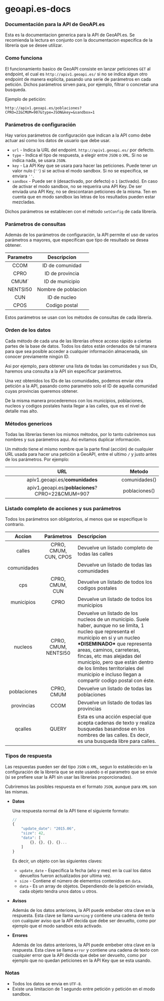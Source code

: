 # geoapi.es-docs

### Documentación para la API de GeoAPI.es

Esta es la documentacion generica para la API de GeoAPI.es. Se recomienda la lectura en
conjunto con la documentacion especifica de la librería que se desee utilizar.

### Como funciona

El funcionamiento basico de GeoAPI consiste en lanzar peticiones `GET` al endpoint, el cual
es `http://apiv1.geoapi.es/` si no se indica algun otro endpoint de manera explicita, pasando
una serie de parámetros en cada petición. Dichos parámetros sirven para, por ejemplo, filtrar
o concretar una busqueda.

Ejemplo de petición:

    http://apiv1.geoapi.es/poblaciones?CPRO=22&CMUM=907&type=JSON&key=&sandbox=1

### Parámetros de configuración

Hay varios parámetros de configuración que indican a la API como debe actuar así como los datos
de usuario que debe usar.

* `url` - Indica la URL del endpoint. `http://apiv1.geoapi.es/` por defecto.
* `type` - Indica el tipo de respuesta, a elegir entre `JSON` o `XML`. Si no se indica nada, se usara `JSON`.
* `key` - La API Key que se usara para hacer las peticiones. Puede tener un valor nulo (`''`) si se activa el modo sandbox. Si no se especifica, se enviara `''`.
* `sandbox` - Puede ser `0` (desactivado, por defecto) o `1` (activado). En caso de activar el modo sandbox, no se requerira una API Key. De ser enviada una API Key, no se descontaran peticiones de la misma. Ten en cuenta que en modo sandbox las letras de los resultados pueden estar mezcladas.

Dichos parámetros se establecen con el método `setConfig` de cada librería.

### Parámetros de consultas

Además de los parámetros de configuración, la API permite el uso de varios parámetros a mayores, que especifican que tipo de resultado se desea obtener.

| Parametro | Descripcion         |
|:---------:|:-------------------:|
| CCOM      | ID de comunidad     |
| CPRO      | ID de provincia     |
| CMUM`     | ID de municipio     |
| NENTSI50  | Nombre de poblacion |
| CUN       | ID de nucleo        |
| CPOS      | Codigo postal       |

Estos parámetros se usan con los métodos de consultas de cada librería.

### Orden de los datos

Cada método de cada una de las librerías ofrece acceso rápido a ciertas partes de la base de datos. Todos los datos están ordenados de tal manera para que sea posible acceder a cualquier información almacenada, sin conocer previamente ningún ID.

Asi por ejemplo, para obtener una lista de todas las comunidades y sus IDs, haremos una consulta a la API sin especificar parámetros.

Una vez obtenidos los IDs de las comunidades, podemos enviar otra petición a la API, pasando como parametro solo el ID de aquella comunidad cuyas provincias queremos obtener.

De la misma manera procederemos con los municipios, poblaciones, nucleos y codigos postales hasta llegar a las calles, que es el nivel de detalle mas alto.

### Métodos genericos

Todas las librerías tienen los mismos métodos, por lo tanto cubriremos sus nombres y sus parámetros aqui. Asi evitamos duplicar información.

Un método tiene el mismo nombre que la parte final (acción) de cualquier URL usada para hacer una petición a GeoAPI, entre el ultimo `/` y justo antes de los parámetros. Por ejemplo:

| URL                                               | Metodo        |
|:-------------------------------------------------:|:-------------:|
| apiv1.geoapi.es/<b>comunidades</b>                  | comunidades() |
| apiv1.geoapi.es/<b>poblaciones</b>?CPRO=22&CMUM=907 | poblaciones() |

### Listado completo de acciones y sus parámetros

Todos los parámetros son obligatorios, al menos que se especifique lo contrario.

| Accion       | Parámetros               | Descripcion                     |
|:------------:|:------------------------:|:--------------------------------|
| calles       | CPRO, CMUM, CUN, CPOS    | Devuelve un listado completo de todas las calles  |
| comunidades  |                          | Devuelve un listado de todas las comunidades      |
| cps          | CPRO, CMUM, CUN          | Devuelve un listado de todos los codigos postales |
| municipios   | CPRO                     | Devuelve un listado de todos los municipios       |
| nucleos      | CPRO, CMUM, NENTSI50     | Devuelve un listado de los nucleos de un municipio. Suele haber, aunque no se limita, 1 nucleo que representa el municipio en si y un nucleo <b>\*DISEMINADO\*</b> que representa areas, caminos, carreteras, fincas, etc mas alejadas del municipio, pero que están dentro de los limites territoriales del municipio e incluso llegan a compartir codigo postal con éste. |
| poblaciones  | CPRO, CMUM               | Devuelve un listado de todas las poblaciones      |
| provincias   | CCOM                     | Devuelve un listado de todas las provincias       |
| qcalles      | QUERY                    | Esta es una acción especial que acepta cadenas de texto y realiza busquedas basandose en los nombres de las calles. Es decir, es una busqueda libre para calles. |

### Tipos de respuesta

Las respuestas pueden ser del tipo `JSON` o `XML`, segun lo establecido en la configuración de la librería que se este usando o el parametro que se envie (si se prefiere usar la API sin usar las librerías proporcionadas).

Cubriremos las posibles respuesta en el formato `JSON`, aunque para `XML` son las mismas.

* <b>Datos</b>

    Una respuesta normal de la API tiene el siguiente formato:

    ```javascript
    //
    {
        "update_date": "2015.06",
        "size": 42,
        "data": [
            {}, {}, {}, {}...
        ]
    }
    ```

    Es decir, un objeto con las siguientes claves:
    * `update_date` - Especifica la fecha (año y mes) en la cual los datos devueltos fueron actualizados por ultima vez.
    * `size` - Contiene el número de elementos contenidos en `data`.
    * `data` - Es un array de objetos. Dependiendo de la petición enviada, cada objeto tendra unos datos u otros.

* <b>Avisos</b>

    Además de los datos anteriores, la API puede embeber otra clave en la respuesta. Esta clave se llama `warning` y contiene una cadena de texto con cualquier aviso que la API decida que debe ser devuelto, como por ejemplo que el modo sandbox esta activado.

* <b>Errores</b>

    Además de los datos anteriores, la API puede embeber otra clave en la respuesta. Esta clave se llama `error` y contiene una cadena de texto con cualquier error que la API decida que debe ser devuelto, como por ejemplo que no quedan peticiones en la API Key que se esta usando.

### Notas

* Todos los datos se envia en `UTF-8`.
* Existe una limitacion de 1 segundo entre petición y petición en el modo sandbox.
